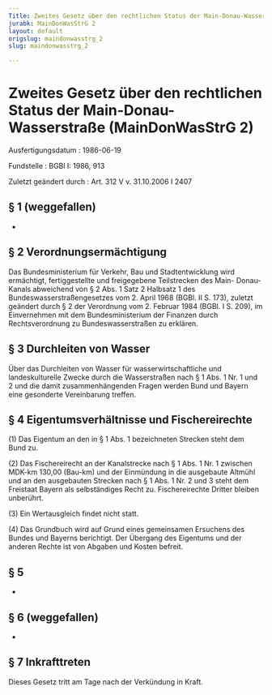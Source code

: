 ```yaml
---
Title: Zweites Gesetz über den rechtlichen Status der Main-Donau-Wasserstraße
jurabk: MainDonWasStrG 2
layout: default
origslug: maindonwasstrg_2
slug: maindonwasstrg_2

---
```


# Zweites Gesetz über den rechtlichen Status der Main-Donau-Wasserstraße (MainDonWasStrG 2)

Ausfertigungsdatum
:   1986-06-19

Fundstelle
:   BGBl I: 1986, 913

Zuletzt geändert durch
:   Art. 312 V v. 31.10.2006 I 2407


## § 1 (weggefallen)

-


## § 2 Verordnungsermächtigung

Das Bundesministerium für Verkehr, Bau und Stadtentwicklung wird
ermächtigt, fertiggestellte und freigegebene Teilstrecken des Main-
Donau-Kanals abweichend von § 2 Abs. 1 Satz 2 Halbsatz 1 des
Bundeswasserstraßengesetzes vom 2. April 1968 (BGBl. II S. 173),
zuletzt geändert durch
§ 2 der Verordnung vom 2. Februar 1984 (BGBl. I S. 209),
im Einvernehmen mit dem Bundesministerium der Finanzen durch
Rechtsverordnung zu Bundeswasserstraßen zu erklären.


## § 3 Durchleiten von Wasser

Über das Durchleiten von Wasser für wasserwirtschaftliche und
landeskulturelle Zwecke durch die Wasserstraßen nach § 1 Abs. 1 Nr. 1
und 2 und die damit zusammenhängenden Fragen werden Bund und Bayern
eine gesonderte Vereinbarung treffen.


## § 4 Eigentumsverhältnisse und Fischereirechte

(1) Das Eigentum an den in § 1 Abs. 1 bezeichneten Strecken steht dem
Bund zu.

(2) Das Fischereirecht an der Kanalstrecke nach § 1 Abs. 1 Nr. 1
zwischen MDK-km 130,00 (Bau-km) und der Einmündung in die ausgebaute
Altmühl und an den ausgebauten Strecken nach § 1 Abs. 1 Nr. 2 und 3
steht dem Freistaat Bayern als selbständiges Recht zu. Fischereirechte
Dritter bleiben unberührt.

(3) Ein Wertausgleich findet nicht statt.

(4) Das Grundbuch wird auf Grund eines gemeinsamen Ersuchens des
Bundes und Bayerns berichtigt. Der Übergang des Eigentums und der
anderen Rechte ist von Abgaben und Kosten befreit.


## § 5

-


## § 6 (weggefallen)

-


## § 7 Inkrafttreten

Dieses Gesetz tritt am Tage nach der Verkündung in Kraft.

